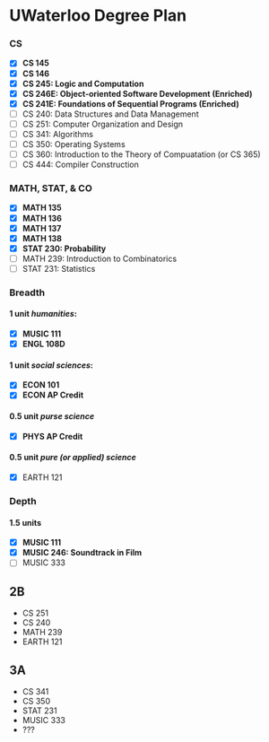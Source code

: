 # UWaterloo Degree Plan

### CS
- [x] **CS 145**
- [x] **CS 146**
- [x] **CS 245: Logic and Computation**
- [x] **CS 246E: Object-oriented Software Development (Enriched)**
- [x] **CS 241E: Foundations of Sequential Programs (Enriched)**
- [ ] CS 240: Data Structures and Data Management
- [ ] CS 251: Computer Organization and Design
- [ ] CS 341: Algorithms
- [ ] CS 350: Operating Systems
- [ ] CS 360: Introduction to the Theory of Compuatation (or CS 365)
- [ ] CS 444: Compiler Construction

### MATH, STAT, & CO
- [x] **MATH 135**
- [x] **MATH 136**
- [x] **MATH 137**
- [x] **MATH 138**
- [x] **STAT 230: Probability**
- [ ] MATH 239: Introduction to Combinatorics
- [ ] STAT 231: Statistics

### Breadth

#### 1 unit _humanities_:
- [x] **MUSIC 111**
- [x] **ENGL 108D**

#### 1 unit _social sciences_:
- [x] **ECON 101**
- [x] **ECON AP Credit**

#### 0.5 unit _purse science_
- [x] **PHYS AP Credit**

#### 0.5 unit _pure (or applied) science_
- [x] EARTH 121

### Depth
#### 1.5 units
- [x] **MUSIC 111**
- [x] **MUSIC 246: Soundtrack in Film**
- [ ] MUSIC 333

## 2B

- CS 251
- CS 240
- MATH 239
- EARTH 121

## 3A

- CS 341
- CS 350
- STAT 231
- MUSIC 333
- ???
